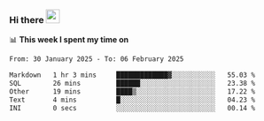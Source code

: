 ### Hi there <a href="https://www.gautamkrishnar.com/"><img src="https://media.giphy.com/media/hvRJCLFzcasrR4ia7z/giphy.gif" width="25px"></a>

📊 **This week I spent my time on**

<!--START_SECTION:waka-->

```txt
From: 30 January 2025 - To: 06 February 2025

Markdown   1 hr 3 mins     █████████████▓░░░░░░░░░░░   55.03 %
SQL        26 mins         ██████░░░░░░░░░░░░░░░░░░░   23.38 %
Other      19 mins         ████▒░░░░░░░░░░░░░░░░░░░░   17.22 %
Text       4 mins          █░░░░░░░░░░░░░░░░░░░░░░░░   04.23 %
INI        0 secs          ░░░░░░░░░░░░░░░░░░░░░░░░░   00.14 %
```

<!--END_SECTION:waka-->
